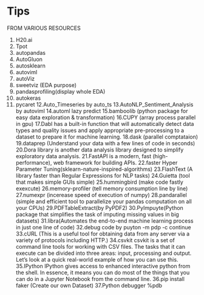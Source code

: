 # Tips

FROM VARIOUS RESOURCES
1. H20.ai
2. Tpot
3. autopandas
4. AutoGluon
5. autosklearn
6. autoviml
7. autoViz
8. sweetviz (EDA purpose)
9. pandasprofiling(display whole EDA)
10. autokeras
11. pycaret
12.Auto_Timeseries by auto_ts
13.AutoNLP_Sentiment_Analysis by autoviml
14.automl lazy predict
15.bamboolib (python package for easy data exploration & transformation)
16.CUPY (array process parallel in gpu)
17.Dabl has a built-in function that will automatically detect data types and quality issues and apply appropriate pre-processing to a dataset to prepare it for machine learning.
18.dask (parallel comptataion)
19.dataprep (Understand your data with a few lines of code in seconds)
20.Dora library is another data analysis library designed to simplify exploratory data analysis.
21.FastAPI is a modern, fast (high-performance), web framework for building APIs.
22.faster Hyper Parameter Tuning(sklearn-nature-inspired-algorithms)
23.FlashText (A library faster than Regular Expressions for NLP tasks)
24.Guietta (tool that makes simple GUIs simple)
25.hummingbird (make code fastly exexcute)
26.memory-profiler (tell memory consumption line by line)
27.numexpr (incerease speed of execution of numpy)
28.pandarallel  (simple and efficient tool to parallelize your pandas computation on all your CPUs)
29.PDFTableExtract(by PyPDF2)
30.PyImpuyte(Python package that simplifies the task of imputing missing values in big datasets)
31.libra(Automates the end-to-end machine learning process in just one line of code)
32.debug code by puyton -m pdp -c continue 
33.cURL (This is a useful tool for obtaining data from any server via a variety of protocols including HTTP.)
34.csvkit
csvkit is a set of command line tools for working with CSV files. 
The tasks that it can execute can be divided into three areas: input, processing and output. 
Let’s look at a quick real-world example of how you can use this.
35.IPython
IPython gives access to enhanced interactive python from the shell. 
In essence, it means you can do most of the things that you can do in a Jupyter Notebook from the command line.
36.pip install faker  (Create our own Dataset)
37.Python debugger    %pdb
